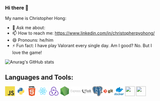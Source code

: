 ### Hi there 👋

<!--
**ChrisPHong/ChrisPHong** is a ✨ _special_ ✨ repository because its `README.md` (this file) appears on your GitHub profile.

Here are some ideas to get you started:
- 🔭 I’m currently working on ...
- 🌱 I’m currently learning ...
- 👯 I’m looking to collaborate on ...
- 🤔 I’m looking for help with ...
- 💬 Ask me about ...
- 📫 How to reach me: ...
- 😄 Pronouns: ...
- ⚡ Fun fact: ...

-->

My name is Christopher Hong:
- 💬 Ask me about: 
- 📫 How to reach me: https://www.linkedin.com/in/christopherpyohong/
- 😄 Pronouns: he/him
- ⚡ Fun fact: I have play Valorant every single day. Am I good? No. But I love the game!


![Anurag's GitHub stats](https://github-readme-stats.vercel.app/api?username=ChrisPHong&show_icons=true&count_private=true&theme=algolia)

## Languages and Tools:
<img height='32' width='32' src='https://raw.githubusercontent.com/github/explore/80688e429a7d4ef2fca1e82350fe8e3517d3494d/topics/javascript/javascript.png' /> <img height='32' width='32' src='https://raw.githubusercontent.com/github/explore/80688e429a7d4ef2fca1e82350fe8e3517d3494d/topics/python/python.png' /> <img height='32' width='32' src='https://raw.githubusercontent.com/github/explore/80688e429a7d4ef2fca1e82350fe8e3517d3494d/topics/html/html.png' /> <img height='32' width='32' src='https://raw.githubusercontent.com/github/explore/80688e429a7d4ef2fca1e82350fe8e3517d3494d/topics/react/react.png' /> <img height='32' width='32' src='https://raw.githubusercontent.com/github/explore/80688e429a7d4ef2fca1e82350fe8e3517d3494d/topics/redux/redux.png' /> <img height='32' width='32' src='https://raw.githubusercontent.com/github/explore/80688e429a7d4ef2fca1e82350fe8e3517d3494d/topics/nodejs/nodejs.png' /> <img height='32' width='32' src='https://raw.githubusercontent.com/github/explore/80688e429a7d4ef2fca1e82350fe8e3517d3494d/topics/express/express.png' /> <img height='32' width='32' src='https://raw.githubusercontent.com/github/explore/80688e429a7d4ef2fca1e82350fe8e3517d3494d/topics/flask/flask.png' /> <img height='32' width='32' src='https://raw.githubusercontent.com/github/explore/80688e429a7d4ef2fca1e82350fe8e3517d3494d/topics/postgresql/postgresql.png' /> <img height='32' width='32' src='https://raw.githubusercontent.com/github/explore/80688e429a7d4ef2fca1e82350fe8e3517d3494d/topics/git/git.png' /> <img height='32' width='32' src='https://raw.githubusercontent.com/github/explore/80688e429a7d4ef2fca1e82350fe8e3517d3494d/topics/docker/docker.png' /> <img height='32' width='32' src='https://avatars.githubusercontent.com/u/9919?s=200&v=4' /> <img height='32' width='32' src='https://avatars.githubusercontent.com/u/3591786?s=200&v=4' />
